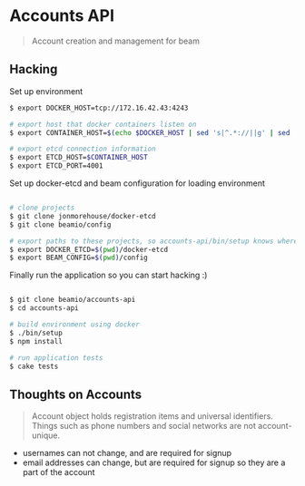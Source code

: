 # Accounts API
> Account creation and management for beam

## Hacking

Set up environment
~~~ bash
$ export DOCKER_HOST=tcp://172.16.42.43:4243

# export host that docker containers listen on
$ export CONTAINER_HOST=$(echo $DOCKER_HOST | sed 's|^.*://||g' | sed 's|:.*$||g')

# export etcd connection information
$ export ETCD_HOST=$CONTAINER_HOST
$ export ETCD_PORT=4001

~~~

Set up docker-etcd and beam configuration for loading environment

~~~ bash

# clone projects
$ git clone jonmorehouse/docker-etcd
$ git clone beamio/config

# export paths to these projects, so accounts-api/bin/setup knows where to look
$ export DOCKER_ETCD=$(pwd)/docker-etcd
$ export BEAM_CONFIG=$(pwd)/config
~~~

Finally run the application so you can start hacking :)

~~~ bash

$ git clone beamio/accounts-api
$ cd accounts-api

# build environment using docker
$ ./bin/setup
$ npm install

# run application tests
$ cake tests
~~~

## Thoughts on Accounts

> Account object holds registration items and universal identifiers. Things such as phone numbers and social networks are not account-unique.

* usernames can not change, and are required for signup
* email addresses can change, but are required for signup so they are a part of the account


